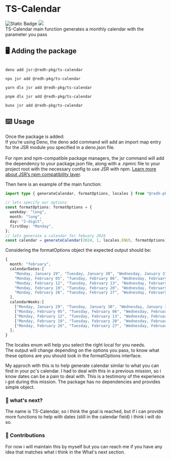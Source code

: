 # TS-Calendar
![Static Badge](https://img.shields.io/badge/deno-v2.2.3-rgb(112%2C%20255%2C%20175)) <img src="https://img.shields.io/badge/License-MIT-blue.svg"></br>
TS-Calendar main function generates a monthly calendar with the parameter you pass



## 🖥️ Adding the package
```console

deno add jsr:@redh-pkg/ts-calendar

```

```console
npx jsr add @redh-pkg/ts-calendar

```

```console
yarn dlx jsr add @redh-pkg/ts-calendar

```

```console
pnpm dlx jsr add @redh-pkg/ts-calendar

```

```console
bunx jsr add @redh-pkg/ts-calendar

```

## ⌨️ Usage
Once the package is added: </br>
If you’re using Deno, the deno add command will add an import map entry for the JSR module you specified in a deno.json file. </br></br>
For npm and npm-compatible package managers, the jsr command will add the dependency to your package.json file, along with a .npmrc file to your project root with the necessary config to use JSR with npm. <a href="https://jsr.io/docs/troubleshooting#publishing-errors">Learn more about JSR’s npm compatibility layer</a>.

Then here is an example of the main function:
```typescript
import type { generateCalendar, formatOptions, locales } from "@redh-pkg/ts-calendar";

// lets specify our options
const formatOptions: formatOptions = {
  weekday: "long",
  month: "long",
  day: "2-digit",
  firstDay: "Monday",
};
// lets generate a calendar for febuary 2024
const calendar = generateCalendar(2024, 1, locales.ENUS, formatOptions);
```

Considering the formatOptions object the expected output should be:
```typescript
{
  month: "february",
  calendarDates:[
    "Monday, January 29", "Tuesday, January 30", "Wednesday, January 31","Thursday, February 01", "Friday, February 02", "Saturday, February 03", "Sunday, February 04",
    "Monday, February 05", "Tuesday, February 06", "Wednesday, February 07", "Thursday, February 08", "Friday, February 09", "Saturday, February 10", "Sunday, February 11",
    "Monday, February 12", "Tuesday, February 13", "Wednesday, February 14", "Thursday, February 15", "Friday, February 16", "Saturday, February 17", "Sunday, February 18",
    "Monday, February 19", "Tuesday, February 20", "Wednesday, February 21", "Thursday, February 22", "Friday, February 23", "Saturday, February 24", "Sunday, February 25",
    "Monday, February 26", "Tuesday, February 27", "Wednesday, February 28", "Thursday, February 29","Friday, March 01", "Saturday, March 02", "Sunday, March 03"
  ],
  calendarWeeks:[
    ["Monday, January 29", "Tuesday, January 30", "Wednesday, January 31", "Thursday, February 01", "Friday, February 02", "Saturday, February 03", "Sunday, February 04"],
    ["Monday, February 05", "Tuesday, February 06", "Wednesday, February 07", "Thursday, February 08", "Friday, February 09", "Saturday, February 10", "Sunday, February 11"],
    ["Monday, February 12", "Tuesday, February 13", "Wednesday, February 14", "Thursday, February 15", "Friday, February 16", "Saturday, February 17", "Sunday, February 18"],
    ["Monday, February 19", "Tuesday, February 20", "Wednesday, February 21", "Thursday, February 22", "Friday, February 23", "Saturday, February 24", "Sunday, February 25"],
    ["Monday, February 26", "Tuesday, February 27", "Wednesday, February 28", "Thursday, February 29", "Friday, March 01", "Saturday, March 02", "Sunday, March 03"]
  ];
}
```

The locales enum will help you select the right local for you needs.</br>
The output will change depending on the options you pass, to know what these options are you should look in the formatOptions interface.</br>

My approch with this is to help generate calendar similar to what you can find in your pc's calendar. I had to deal with this in a previous mission, so i know dates can be a pain to deal with.
This is a testimony of the experience i got during this mission. The package has no dependencies and provides simple object. </br>

### 🤔 what's next?
The name is TS-Calendar, so i think the goal is reached, but if i can provide more functions to help with dates (still in the calendar field) i think i will do so.

### 📝 Contributions
For now i will maintain this by myself but you can reach me if you have any idea that matches what i think in the What's next section.
